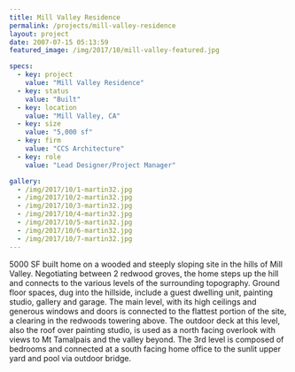 ```yaml
---
title: Mill Valley Residence
permalink: /projects/mill-valley-residence
layout: project
date: 2007-07-15 05:13:59
featured_image: /img/2017/10/mill-valley-featured.jpg

specs:
  - key: project
    value: "Mill Valley Residence"
  - key: status
    value: "Built"
  - key: location
    value: "Mill Valley, CA"
  - key: size
    value: "5,000 sf"
  - key: firm
    value: "CCS Architecture"
  - key: role
    value: "Lead Designer/Project Manager"

gallery:
  - /img/2017/10/1-martin32.jpg
  - /img/2017/10/2-martin32.jpg
  - /img/2017/10/3-martin32.jpg
  - /img/2017/10/4-martin32.jpg
  - /img/2017/10/5-martin32.jpg
  - /img/2017/10/6-martin32.jpg
  - /img/2017/10/7-martin32.jpg
---
```


5000 SF built home on a wooded and steeply sloping site in the hills of Mill Valley. Negotiating between 2 redwood groves, the home steps up the hill and connects to the various levels of the surrounding topography. Ground floor spaces, dug into the hillside, include a guest dwelling unit, painting studio, gallery and garage. The main level, with its high ceilings and generous windows and doors is connected to the flattest portion of the site, a clearing in the redwoods towering above. The outdoor deck at this level, also the roof over painting studio, is used as a north facing overlook with views to Mt Tamalpais and the valley beyond. The 3rd level is composed of bedrooms and connected at a south facing home office to the sunlit upper yard and pool via outdoor bridge.

